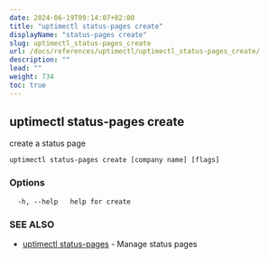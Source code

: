 ```yaml
---
date: 2024-06-19T09:14:07+02:00
title: "uptimectl status-pages create"
displayName: "status-pages create"
slug: uptimectl_status-pages_create
url: /docs/references/uptimectl/uptimectl_status-pages_create/
description: ""
lead: ""
weight: 734
toc: true
---
```

## uptimectl status-pages create

create a status page

```
uptimectl status-pages create [company name] [flags]
```

### Options

```
  -h, --help   help for create
```

### SEE ALSO

* [uptimectl status-pages](/docs/references/uptimectl/uptimectl_status-pages/)	 - Manage status pages

